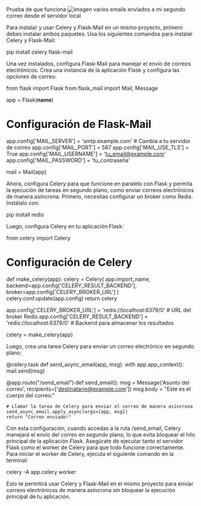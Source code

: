 Prueba de que funciona 
![imagen](https://github.com/user-attachments/assets/69efb737-e1be-4480-9b3d-3f8f706d7091)
 varios emails enviados a mi segundo correo desde el servidor local 

Para instalar y usar Celery y Flask-Mail en un mismo proyecto, primero debes instalar ambos paquetes. Usa los siguientes comandos para instalar Celery y Flask-Mail:

pip install celery flask-mail

Una vez instalados, configura Flask-Mail para manejar el envío de correos electrónicos. Crea una instancia de la aplicación Flask y configura las opciones de correo:

from flask import Flask
from flask_mail import Mail, Message

app = Flask(__name__)

# Configuración de Flask-Mail
app.config['MAIL_SERVER'] = 'smtp.example.com'  # Cambia a tu servidor de correo
app.config['MAIL_PORT'] = 587
app.config['MAIL_USE_TLS'] = True
app.config['MAIL_USERNAME'] = 'tu_email@example.com'
app.config['MAIL_PASSWORD'] = 'tu_contraseña'

mail = Mail(app)

Ahora, configura Celery para que funcione en paralelo con Flask y permita la ejecución de tareas en segundo plano, como enviar correos electrónicos de manera asíncrona. Primero, necesitas configurar un broker como Redis. Instálalo con:

pip install redis

Luego, configura Celery en tu aplicación Flask:

from celery import Celery

# Configuración de Celery
def make_celery(app):
    celery = Celery(
        app.import_name,
        backend=app.config['CELERY_RESULT_BACKEND'],
        broker=app.config['CELERY_BROKER_URL']
    )
    celery.conf.update(app.config)
    return celery

app.config['CELERY_BROKER_URL'] = 'redis://localhost:6379/0'  # URL del broker Redis
app.config['CELERY_RESULT_BACKEND'] = 'redis://localhost:6379/0'  # Backend para almacenar los resultados

celery = make_celery(app)

Luego, crea una tarea Celery para enviar un correo electrónico en segundo plano:

@celery.task
def send_async_email(app, msg):
    with app.app_context():
        mail.send(msg)

@app.route("/send_email")
def send_email():
    msg = Message('Asunto del correo',
                  recipients=['destinatario@example.com'])
    msg.body = "Este es el cuerpo del correo."

    # Llamar la tarea de Celery para enviar el correo de manera asíncrona
    send_async_email.apply_async(args=[app, msg])
    return "Correo enviado!"

Con esta configuración, cuando accedas a la ruta /send_email, Celery manejará el envío del correo en segundo plano, lo que evita bloquear el hilo principal de la aplicación Flask. Asegúrate de ejecutar tanto el servidor Flask como el worker de Celery para que todo funcione correctamente. Para iniciar el worker de Celery, ejecuta el siguiente comando en la terminal:

celery -A app.celery worker

Esto te permitirá usar Celery y Flask-Mail en el mismo proyecto para enviar correos electrónicos de manera asíncrona sin bloquear la ejecución principal de tu aplicación.
